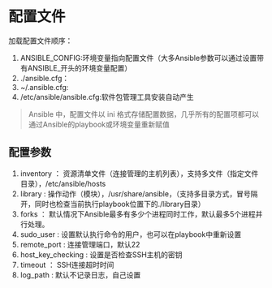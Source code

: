 # 配置文件

加载配置文件顺序：
1. ANSIBLE_CONFIG:环境变量指向配置文件（大多Ansible参数可以通过设置带有ANSIBLE_开头的环境变量配置）
2. ./ansible.cfg：
3. ~/.ansible.cfg:
4. /etc/ansible/ansible.cfg:软件包管理工具安装自动产生

> Ansible 中，配置文件以 ini 格式存储配置数据，几乎所有的配置项都可以通过Ansible的playbook或环境变量重新赋值

配置参数
-------
1. inventory ： 资源清单文件（连接管理的主机列表），支持多文件（指定文件目录），/etc/ansible/hosts
2. library : 操作动作（模块），/usr/share/ansible，（支持多目录方式，冒号隔开，同时也检查当前执行playbook位置下的./library目录）
3. forks ： 默认情况下Ansible最多有多少个进程同时工作，默认最多5个进程并行处理。
4. sudo_user : 设置默认执行命令的用户，也可以在playbook中重新设置
5. remote_port : 连接管理端口，默认22
6. host_key_checking : 设置是否检查SSH主机的密钥
7. timeout ： SSH连接超时时间
8. log_path : 默认不记录日志，自己设置
